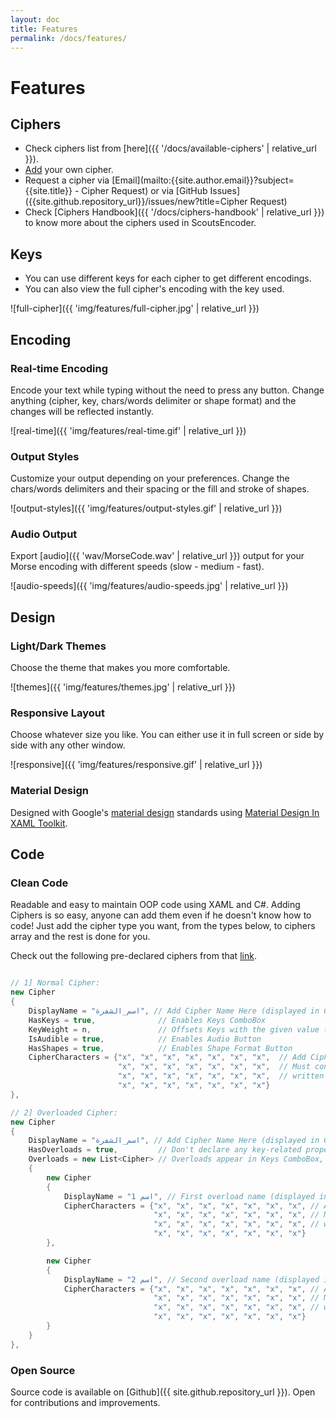 ```yaml
---
layout: doc
title: Features
permalink: /docs/features/
---
```


# Features

## Ciphers

- Check ciphers list from [here]({{ '/docs/available-ciphers' | relative_url }}).
- [Add](#clean-code) your own cipher.
- Request a cipher via [Email](mailto:{{site.author.email}}?subject={{site.title}} - Cipher Request) or via [GitHub Issues]({{site.github.repository_url}}/issues/new?title=Cipher Request)
- Check [Ciphers Handbook]({{ '/docs/ciphers-handbook' | relative_url }}) to know more about the ciphers used in ScoutsEncoder.

## Keys

- You can use different keys for each cipher to get different encodings.
- You can also view the full cipher's encoding with the key used.

![full-cipher]({{ 'img/features/full-cipher.jpg' | relative_url }})

## Encoding

### Real-time Encoding

Encode your text while typing without the need to press any button. Change anything (cipher, key, chars/words delimiter or shape format) and the changes will be reflected instantly.

![real-time]({{ 'img/features/real-time.gif' | relative_url }})

### Output Styles

Customize your output depending on your preferences. Change the chars/words delimiters and their spacing or the fill and stroke of shapes.

![output-styles]({{ 'img/features/output-styles.gif' | relative_url }})

### Audio Output

Export [audio]({{ 'wav/MorseCode.wav' | relative_url }}) output for your Morse encoding with different speeds (slow - medium - fast).

![audio-speeds]({{ 'img/features/audio-speeds.jpg' | relative_url }})

## Design

### Light/Dark Themes

Choose the theme that makes you more comfortable.

![themes]({{ 'img/features/themes.jpg'  | relative_url }})

### Responsive Layout

Choose whatever size you like. You can either use it in full screen or side by side with any other window.

![responsive]({{ 'img/features/responsive.gif' | relative_url }})

### Material Design

Designed with Google's [material design](https://material.io/design/) standards using [Material Design In XAML Toolkit](https://github.com/MaterialDesignInXAML/MaterialDesignInXamlToolkit).

## Code

### Clean Code

Readable and easy to maintain OOP code using XAML and C#. Adding Ciphers is so easy, anyone can add them even if he doesn't know how to code! Just add the cipher type you want, from the types below, to ciphers array and the rest is done for you.

Check out the following pre-declared ciphers from that [link](https://github.com/YoussefRaafatNasry/ScoutsEncoder/blob/d19c185cb6046c8969ddf68125a90e116da8f88a/ScoutsEncoder/MainWindow.xaml.cs#L42-L212).

```c#

// 1] Normal Cipher:
new Cipher
{
    DisplayName = "اسم_الشفرة", // Add Cipher Name Here (displayed in Ciphers ComboBox)
    HasKeys = true,              // Enables Keys ComboBox
    KeyWeight = n,               // Offsets Keys with the given value (n) where:  0 < n < 28
    IsAudible = true,            // Enables Audio Button
    HasShapes = true,            // Enables Shape Format Button
    CipherCharacters = {"x", "x", "x", "x", "x", "x", "x",  // Add Cipher body Here.
                        "x", "x", "x", "x", "x", "x", "x",  // Must contain 28 values,
                        "x", "x", "x", "x", "x", "x", "x",  // written in an array form
                        "x", "x", "x", "x", "x", "x", "x"}
},

// 2] Overloaded Cipher:
new Cipher
{
    DisplayName = "اسم_الشفرة", // Add Cipher Name Here (displayed in Ciphers ComboBox)
    HasOverloads = true,         // Don't declare any key-related property or CipherCharacters property
    Overloads = new List<Cipher> // Overloads appear in Keys ComboBox, and are initialized as a list
    {
        new Cipher
        {
            DisplayName = "اسم 1", // First overload name (displayed in Keys ComboBox)
            CipherCharacters = {"x", "x", "x", "x", "x", "x", "x", // Add First overload body Here.
                                "x", "x", "x", "x", "x", "x", "x", // Must contain 28 values,
                                "x", "x", "x", "x", "x", "x", "x", // written in an array form
                                "x", "x", "x", "x", "x", "x", "x"}
        },

        new Cipher
        {
            DisplayName = "اسم 2", // Second overload name (displayed in Keys ComboBox)
            CipherCharacters = {"x", "x", "x", "x", "x", "x", "x", // Add Second overload body Here.
                                "x", "x", "x", "x", "x", "x", "x", // Must contain 28 values,
                                "x", "x", "x", "x", "x", "x", "x", // written in an array form
                                "x", "x", "x", "x", "x", "x", "x"}
        }
    }
},

```

### Open Source

Source code is available on [Github]({{ site.github.repository_url }}). Open for contributions and improvements.